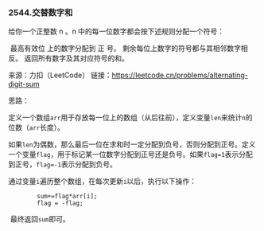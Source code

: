 ### 2544.交替数字和

给你一个正整数 n 。n 中的每一位数字都会按下述规则分配一个符号：

​	最高有效位 上的数字分配到 正 号。
​	剩余每位上数字的符号都与其相邻数字相反。
返回所有数字及其对应符号的和。

来源：力扣（LeetCode）
链接：https://leetcode.cn/problems/alternating-digit-sum



思路：

​	定义一个数组`arr`用于存放每一位上的数组（从后往前），定义变量`len`来统计`n`的位数（`arr`长度）。

​	如果`len`为偶数，那么最后一位在求和时一定分配到负号，否则分配到正号。定义一个变量`flag`，用于标记某一位数字分配到正号还是负号。如果`flag=1`表示分配到正号，`flag=-1`表示分配到负号。

​	通过变量`i`遍历整个数组，在每次更新`i`以后，执行以下操作：

```
		sum+=flag*arr[i];
		flag = -flag;
```

​	最终返回`sum`即可。